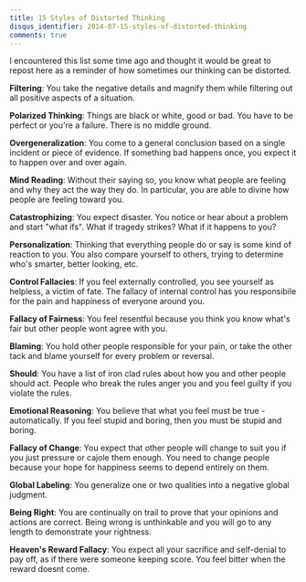 ```yaml
---
title: 15 Styles of Distorted Thinking
disqus_identifier: 2014-07-15-styles-of-distorted-thinking
comments: true
---
```


I encountered this list some time ago and thought it would be great to repost here as a reminder of how sometimes our thinking can be distorted. 

**Filtering**: You take the negative details and magnify them while filtering out all positive aspects of a situation.

**Polarized Thinking**: Things are black or white, good or bad. You have to be perfect or you're a failure. There is no middle ground.

**Overgeneralization**: You come to a general conclusion based on a single incident or piece of evidence. If something bad happens once, you expect it to happen over and over again.

**Mind Reading**: Without their saying so, you know what people are feeling and why they act the way they do. In particular, you are able to divine how people are feeling toward you.

**Catastrophizing**: You expect disaster. You notice or hear about a problem and start "what ifs". What if tragedy strikes? What if it happens to you?

**Personalization**: Thinking that everything people do or say is some kind of reaction to you. You also compare yourself to others, trying to determine who's smarter, better looking, etc.

**Control Fallacies**: If you feel externally controlled, you see yourself as helpless, a victim of fate. The fallacy of internal control has you responsibile for the pain and happiness of everyone around you.

**Fallacy of Fairness**: You feel resentful because you think you know what's fair but other people wont agree with you.

**Blaming**: You hold other people responsible for your pain, or take the other tack and blame yourself for every problem or reversal.

**Should**: You have a list of iron clad rules about how you and other people should act. People who break the rules anger you and you feel guilty if you violate the rules.

**Emotional Reasoning**: You believe that what you feel must be true - automatically. If you feel stupid and boring, then you must be stupid and boring.

**Fallacy of Change**: You expect that other people will change to suit you if you just pressure or cajole them enough. You need to change people because your hope for happiness seems to depend entirely on them.

**Global Labeling**: You generalize one or two qualities into a negative global judgment.

**Being Right**: You are continually on trail to prove that your opinions and actions are correct. Being wrong is unthinkable and you will go to any length to demonstrate your rightness.

**Heaven's Reward Fallacy**: You expect all your sacrifice and self-denial to pay off, as if there were someone keeping score. You feel bitter when the reward doesnt come.
